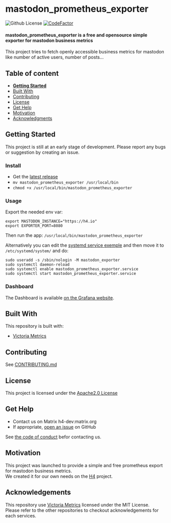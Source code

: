 # mastodon_prometheus_exporter

![Github License](https://img.shields.io/badge/license-APACHE2.0-green)
[![CodeFactor](https://www.codefactor.io/repository/github/h4-io/mastodon_prometheus_exporter/badge)](https://www.codefactor.io/repository/github/h4-io/mastodon_prometheus_exporter)

#### mastodon_prometheus_exporter is a free and opensource simple exporter for mastodon business metrics

This project tries to fetch openly accessible business metrics for mastodon like number of active users, number of posts... 

## Table of content

- [**Getting Started**](#getting-started)
- [Built With](#built-with)
- [Contributing](#contributing)
- [License](#license)
- [Get Help](#get-help)
- [Motivation](#motivation)
- [Acknowledgments](#acknowledgements)

## Getting Started

This project is still at an early stage of development. Please report any bugs or suggestion by creating an issue. 

### Install
- Get the [latest release](https://github.com/h4-io/mastodon_prometheus_exporter/releases)
- `mv mastodon_prometheus_exporter /usr/local/bin`
- `chmod +x /usr/local/bin/mastodon_prometheus_exporter`

### Usage
Export the needed env var:  
````
export MASTODON_INSTANCE="https://h4.io"
export EXPORTER_PORT=8080
````
Then run the app: `/usr/local/bin/mastodon_prometheus_exporter`

Alternatively you can edit the [systemd service exemple](https://github.com/h4-io/mastodon_prometheus_exporter/blob/main/mastodon_prometheus_exporter.service) and then move it to `/etc/systemd/system/` and do:
````
sudo useradd -s /sbin/nologin -M mastodon_exporter
sudo systemctl daemon-reload 
sudo systemctl enable mastodon_prometheus_exporter.service
sudo systemctl start mastodon_prometheus_exporter.service
````

### Dashboard
The Dashboard is available [on the Grafana website](https://grafana.com/grafana/dashboards/20361).

## Built With

This repository is built with:
- [Victoria Metrics](https://github.com/VictoriaMetrics/metrics)

## Contributing

See [CONTRIBUTING.md](https://github.com/h4-io/mastodon_prometheus_exporter/blob/master/CONTRIBUTING.md)  

## License

This project is licensed under the [Apache2.0 License](https://github.com/h4-io/mastodon_prometheus_exporter/blob/master/LICENSE)

## Get Help
- Contact us on Matrix h4-dev:matrix.org
- If appropriate, [open an issue](https://github.com/h4-io/mastodon_prometheus_exporter/issues) on GitHub

See [the code of conduct](https://github.com/h4-io/mastodon_prometheus_exporter/blob/master/code_of_conduct.md) befor contacting us.

## Motivation
This project was launched to provide a simple and free prometheus export for mastodon business metrics.  
We created it for our own needs on the [H4](https://h4.io) project.

## Acknowledgements
This repository use [Victoria Metrics](https://github.com/VictoriaMetrics/metrics) licensed under the MIT License.  
Please refer to the other repositories to checkout acknowledgements for each services. 

